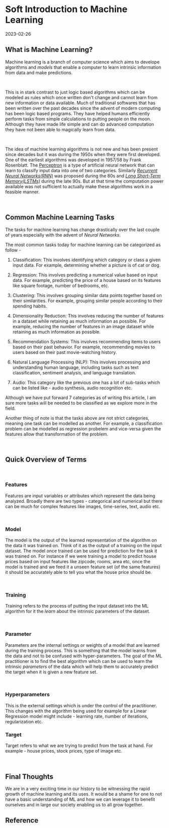 # Soft Introduction to Machine Learning

2023-02-26

## What is Machine Learning?

Machine learning is a branch of computer science which aims to develope algorithms and *models* that enable a computer to learn intrinsic information from data and make predictions.

<br>

This is in stark contrast to just logic based algorithms which can be modeled as rules which once written don't change and cannot learn from new information or data available. Much of traditional softwares that has been written over the past decades since the advent of modern computing has been logic based programs. They have helped humans efficiently perform tasks from simple calculations to putting people on the moon. Although they have made life simple and can do advanced computation they have not been able to magically learn from data.

<br>

The idea of machine learning algorithms is not new and has been present since decades but it was during the 1950s when they were first developed. One of the earliest algorithms was developed in 1957/58 by Frank Rosenblatt. The [Perceptron][@1] is a type of artificial neural network that can learn to classify input data into one of two categories. Similarly [*Recurrent Neural Networks(RNN)*][@2] was proposed during the 80s and [*Long Short-Term Memory(LSTMs)*][@3] during the late 90s. But at that time the computation power available was not sufficient to actually make these algorithms work in a feasible manner.

<br>

## Common Machine Learning Tasks

The tasks for machine learning has change drastically over the last couple of years especially with the advent of *Neural Networks*.


The most common tasks today for machine learning can be categorized as follow - 

1. Classification: This involves identifying which category or class a given input data. For example, determining whether a picture is of cat or dog.

2. Regression: This involves predicting a numerical value based on input data. For example, predicting the price of a house based on its features like square footage, number of bedrooms, etc.

3. Clustering: This involves grouping similar data points together based on their similarities. For example, grouping similar people according to their spending habits.

4. Dimensionality Reduction: This involves reducing the number of features in a dataset while retaining as much information as possible. For example, reducing the number of features in an image dataset while retaining as much information as possible.

5. Recommendation Systems: This involves recommending items to users based on their past behavior. For example, recommending movies to users based on their past movie-watching history.

6. Natural Language Processing (NLP): This involves processing and understanding human language, including tasks such as text classification, sentiment analysis, and language translation. 

7. Audio: This category like the previous one has a lot of sub-tasks which can be listed like - audio synthesis, audio recognition etc. 

Although we have put forward 7 categories as of writing this article, I am sure more tasks will be needed to be classified as we explore more in the field. 

Another thing of note is that the tasks above are not strict categories, meaning one task can be modelled as another. For example, a classification problem can be modelled as regression probelem and vice-versa given the features allow that transformation of the problem. 

<br>

## Quick Overview of Terms 

<br>

### Features 
Features are input variables or attributes which represent the data being analyzed. Broadly there are two types - categorical and numerical but there can be much for complex features like images, time-series, text, audio etc.

<br>

### Model
The model is the output of the learned representation of the algorithm on the data it was trained on. Think of it as the output of a training on the input dataset. The model once trained can be used for prediction for the task it was trained on. For instance if we were training a model to predict house prices based on input features like zipcode, rooms, area etc, once the model is trained and we feed it a unseen feature set (of the same features) it should be accurately able to tell you what the house price should be. 

<br>

### Training 
Training refers to the process of putting the input dataset into the ML algorithm for it the *learn* about the intrinsic parameters of the dataset. 

<br>

### Parameter
Parameters are the internal settings or weights of a model that are learned during the training process. This is something that the model learns from the data and not to be confused with hyper-parameters. The goal of the ML  practitioner is to find the best algorithm which can be used to learn the intrinsic *parameters* of the data which will help them to accurately predict the target when it is given a new feature set.

<br>

### Hyperparameters
This is the external settings which is under the control of the practitioner. This changes with the algorithm being used for example for a Linear Regression model might include - learning rate, number of iterations, regularization etc. 

### Target
Target refers to what we are trying to predict from the task at hand. For example - house prices, stock prices, type of image etc. 


<br>

## Final Thoughts
We are in a very exciting time in our history to be witnessing the rapid growth of machine learning and its uses. It would be a shame for one to not have a basic understanding of ML and how we can leverage it to benefit ourselves and in large our society enabling us to all grow together. 

## Reference
[@1]:https://citeseerx.ist.psu.edu/viewdoc/download?doi=10.1.1.335.3398&rep=rep1&type=pdf
[@2]:https://apps.dtic.mil/dtic/tr/fulltext/u2/a164453.pdf
[@3]:https://deeplearning.cs.cmu.edu/S23/document/readings/LSTM.pdf